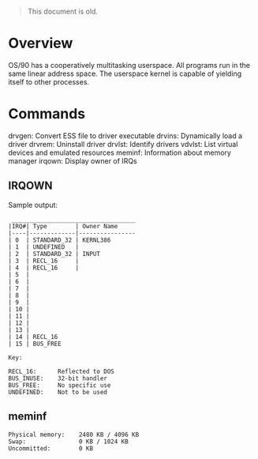 > This document is old.

# Overview

OS/90 has a cooperatively multitasking userspace. All programs run in the same linear address space. The userspace kernel is capable of yielding itself to other processes.

# Commands

drvgen: Convert ESS file to driver executable
drvins: Dynamically load a driver
drvrem: Uninstall driver
drvlst: Identify drivers
vdvlst: List virtual devices and emulated resources
meminf: Information about memory manager
irqown: Display owner of IRQs

## IRQOWN

Sample output:
```
 ___________________________________
|IRQ#| Type        | Owner Name
|----|-------------|----------------
| 0  | STANDARD_32 | KERNL386
| 1  | UNDEFINED   |
| 2  | STANDARD_32 | INPUT
| 3  | RECL_16     |
| 4  | RECL_16     |
| 5  |
| 6  |
| 7  |
| 8  |
| 9  |
| 10 |
| 11 |
| 12 |
| 13 |
| 14 | RECL_16
| 15 | BUS_FREE

Key:

RECL_16:      Reflected to DOS
BUS_INUSE:    32-bit handler
BUS_FREE:     No specific use
UNDEFINED:    Not to be used
```
## meminf

```
Physical memory:    2480 KB / 4096 KB
Swap:               0 KB / 1024 KB
Uncommitted:        0 KB
```
